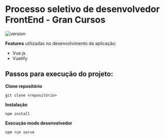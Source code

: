 # Processo seletivo de desenvolvedor FrontEnd - Gran Cursos

![version](https://img.shields.io/badge/version-1.0-blue.svg)


**Features** utilizadas no desenvolvimento da aplicação:

* Vue.js
* Vuetify


## Passos para execução do projeto:


**Clone repositório**
```
git clone <repositório>
```

**Instalação**
```
npm install
```

**Execução modo desenvolvedor**
```
npm run serve
```
